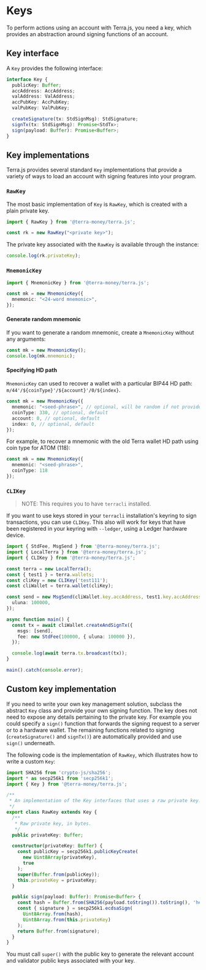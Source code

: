 # Keys

To perform actions using an account with Terra.js, you need a key, which provides an abstraction around signing functions of an account.

## Key interface

A `Key` provides the following interface:

```ts
interface Key {
  publicKey: Buffer;
  accAddress: AccAddress;
  valAddress: ValAddress;
  accPubKey: AccPubKey;
  valPubKey: ValPubKey;

  createSignature(tx: StdSignMsg): StdSignature;
  signTx(tx: StdSignMsg): Promise<StdTx>;
  sign(payload: Buffer): Promise<Buffer>;
}
```

## Key implementations

Terra.js provides several standard `Key` implementations that provide a variety of ways to load an account with signing features into your program.

### `RawKey`

The most basic implementation of `Key` is `RawKey`, which is created with a plain private key.

```ts
import { RawKey } from '@terra-money/terra.js';

const rk = new RawKey("<private key>");
```

The private key associated with the `RawKey` is available through the instance:

```ts
console.log(rk.privateKey);
```

### `MnemonicKey`

```ts
import { MnemonicKey } from '@terra-money/terra.js';

const mk = new MnemonicKey({
  mnemonic: "<24-word mnemonic>",
});
```

#### Generate random mnemonic

If you want to generate a random mnemonic, create a `MnemonicKey` without any arguments:

```ts
const mk = new MnemonicKey();
console.log(mk.mnemonic);
```

#### Specifying HD path

`MnemonicKey` can used to recover a wallet with a particular BIP44 HD path: `m/44'/${coinType}'/${account}'/0/${index}`.

```ts
const mk = new MnemonicKey({
  mnemonic: "<seed-phrase>", // optional, will be random if not provided
  coinType: 330, // optional, default
  account: 0, // optional, default
  index: 0, // optional, default
});
```

For example, to recover a mnemonic with the old Terra wallet HD path using coin type for ATOM (118):

```ts
const mk = new MnemonicKey({
  mnemonic: "<seed-phrase>",
  coinType: 118
});
```

### `CLIKey`

> NOTE: This requires you to have `terracli` installed.

If you want to use keys stored in your `terracli` installation's keyring to sign transactions, you can use `CLIKey`. This also will work for keys that have been registered in your keyring with `--ledger`, using a Ledger hardware device.

```ts
import { StdFee, MsgSend } from '@terra-money/terra.js';
import { LocalTerra } from '@terra-money/terra.js';
import { CLIKey } from '@terra-money/terra.js';

const terra = new LocalTerra();
const { test1 } = terra.wallets;
const cliKey = new CLIKey('test111');
const cliWallet = terra.wallet(cliKey);

const send = new MsgSend(cliWallet.key.accAddress, test1.key.accAddress, {
  uluna: 100000,
});

async function main() {
  const tx = await cliWallet.createAndSignTx({
    msgs: [send],
    fee: new StdFee(100000, { uluna: 100000 }),
  });

  console.log(await terra.tx.broadcast(tx));
}

main().catch(console.error);
```

## Custom key implementation

If you need to write your own key management solution, subclass the abstract `Key` class and provide your own signing function. The key does not need to expose any details pertaining to the private key. For example you could specify a `sign()` function that forwards the signing request to a server or to a hardware wallet. The remaining functions related to signing (`createSignature()` and `signTx()`) are automatically provided and use `sign()` underneath.

The following code is the implementation of `RawKey`, which illustrates how to write a custom `Key`:

```ts
import SHA256 from 'crypto-js/sha256';
import * as secp256k1 from 'secp256k1';
import { Key } from '@terra-money/terra.js';

/**
 * An implementation of the Key interfaces that uses a raw private key.
 */
export class RawKey extends Key {
  /**
   * Raw private key, in bytes.
   */
  public privateKey: Buffer;

  constructor(privateKey: Buffer) {
    const publicKey = secp256k1.publicKeyCreate(
      new Uint8Array(privateKey),
      true
    );
    super(Buffer.from(publicKey));
    this.privateKey = privateKey;
  }

  public sign(payload: Buffer): Promise<Buffer> {
    const hash = Buffer.from(SHA256(payload.toString()).toString(), 'hex');
    const { signature } = secp256k1.ecdsaSign(
      Uint8Array.from(hash),
      Uint8Array.from(this.privateKey)
    );
    return Buffer.from(signature);
  }
}
```

You must call `super()` with the public key to generate the relevant account and validator public keys associated with your key.

